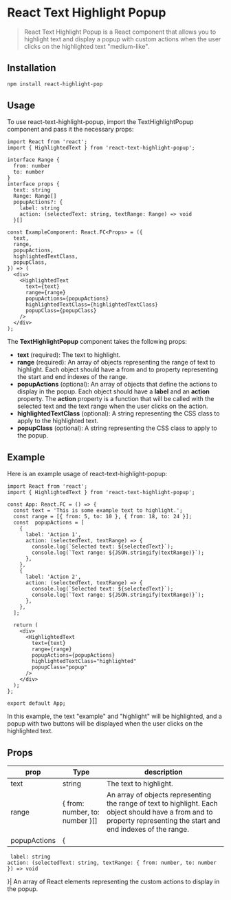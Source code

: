 # React Text Highlight Popup

> React Text Highlight Popup is a React component that allows you to highlight text and display a popup with custom actions when the user clicks on the highlighted text "medium-like".


## Installation

```bash
npm install react-highlight-pop
```

## Usage

To use react-text-highlight-popup, import the TextHighlightPopup component and pass it the necessary props:

```tsx
import React from 'react';
import { HighlightedText } from 'react-text-highlight-popup';

interface Range {
  from: number
  to: number
}
interface props {
  text: string
  Range: Range[]
  popupActions?: {
    label: string
    action: (selectedText: string, textRange: Range) => void
  }[]

const ExampleComponent: React.FC<Props> = ({
  text,
  range,
  popupActions,
  highlightedTextClass,
  popupClass,
}) => (
  <div>
    <HighlightedText
      text={text}
      range={range}
      popupActions={popupActions}
      highlightedTextClass={highlightedTextClass}
      popupClass={popupClass}
    />
  </div>
);
```
The  **TextHighlightPopup**  component takes the following props:
  -  **text**  (required): The text to highlight.
  - **range** (required): An array of objects representing the range of text to highlight. Each object should have a from and to property representing the start and end indexes of the range.
  - **popupActions** (optional): An array of objects that define the actions to display in the popup. Each object should have a **label** and an **action** property. The **action** property is a function that will be called with the selected text and the text range when the user clicks on the action.
  - **highlightedTextClass** (optional): A string representing the CSS class to apply to the highlighted text.
  - **popupClass** (optional): A string representing the CSS class to apply to the popup.
  
## Example

Here is an example usage of react-text-highlight-popup: 

```tsx
import React from 'react';
import { HighlightedText } from 'react-text-highlight-popup';

const App: React.FC = () => {
  const text = 'This is some example text to highlight.';
  const range = [{ from: 5, to: 10 }, { from: 18, to: 24 }];
  const  popupActions = [
    {
      label: 'Action 1',
      action: (selectedText, textRange) => {
        console.log(`Selected text: ${selectedText}`);
        console.log(`Text range: ${JSON.stringify(textRange)}`);
      },
    },
    {
      label: 'Action 2',
      action: (selectedText, textRange) => {
        console.log(`Selected text: ${selectedText}`);
        console.log(`Text range: ${JSON.stringify(textRange)}`);
      },
    },
  ];

  return (
    <div>
      <HighlightedText
        text={text}
        range={range}
        popupActions={popupActions}
        highlightedTextClass="highlighted"
        popupClass="popup"
      />
    </div>
  );
};

export default App;
```
In this example, the text "example" and "highlight" will be highlighted, and a popup with two buttons will be displayed when the user clicks on the highlighted text.
  
  
## Props
prop|Type|description
---|---|---
text|string| The text to highlight.
range|{ from: number, to: number }[]| An array of objects representing the range of text to highlight. Each object should have a from and to property representing the start and end indexes of the range.
popupActions|{
     label: string
    action: (selectedText: string, textRange: { from: number, to: number }) => void
}| An array of React elements representing the custom actions to display in the popup.
